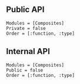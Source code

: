 ## Public API

```@autodocs
Modules = [Composites]
Private = false
Order = [:function, :type]
```

## Internal API
```@autodocs
Modules = [Composites]
Public = false
Order = [:function, :type]
```
